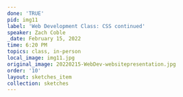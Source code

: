 ```yaml
---
done: 'TRUE'
pid: img11
label: 'Web Development Class: CSS continued'
speaker: Zach Coble
_date: February 15, 2022
time: 6:20 PM
topics: class, in-person
local_image: img11.jpg
original_image: 20220215-WebDev-websitepresentation.jpg
order: '10'
layout: sketches_item
collection: sketches
---
```

